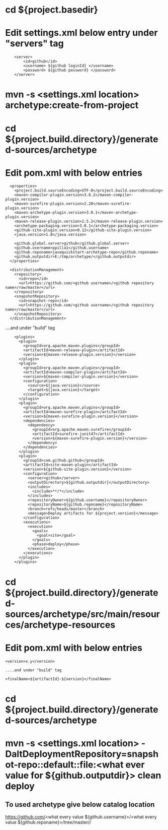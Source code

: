 # cd ${project.basedir}
# Edit settings.xml below entry under "servers" tag
		<server>
			<id>github</id>
			<username> ${github loginId} </username>
			<password> ${github password} </password>
		</server>

# mvn -s <settings.xml location> archetype:create-from-project
# cd ${project.build.directory}/generated-sources/archetype
# Edit pom.xml with below entries

      <properties>
        <project.build.sourceEncoding>UTF-8</project.build.sourceEncoding>
        <maven-compiler-plugin.version>3.6.2</maven-compiler-plugin.version>
        <maven-surefire-plugin.version>2.20</maven-surefire-plugin.version>
        <maven-archetype-plugin.version>3.0.1</maven-archetype-plugin.version>
        <maven-release-plugin.version>2.5.2</maven-release-plugin.version>
        <archetype-packaging.version>3.0.1</archetype-packaging.version>
        <github-site-plugin.version>0.12</github-site-plugin.version>
        <java.version>1.8</java.version>

        <github.global.server>github</github.global.server>
        <github.username>ppilla1</github.username>
        <github.reponame>javaquickstart-archetype-repo</github.reponame>
        <github.outputdir>E:/tmp/archetype/</github.outputdir>
      </properties>

      <distributionManagement>
        <repository>
          <id>repo</id>
          <url>https://github.com/<github username>/<github repository name>/raw/master</url>
        </repository>
        <snapshotRepository>
          <id>snapshot-repo</id>
          <url>https://github.com/<github username>/<github repository name>/raw/master</url>
        </snapshotRepository>
      </distributionManagement>

....and under "build" tag

        <plugins>
          <plugin>
            <groupId>org.apache.maven.plugins</groupId>
            <artifactId>maven-release-plugin</artifactId>
            <version>${maven-release-plugin.version}</version>
          </plugin>
          <plugin>
            <groupId>org.apache.maven.plugins</groupId>
            <artifactId>maven-compiler-plugin</artifactId>
            <version>${maven-compiler-plugin.version}</version>
            <configuration>
              <source>${java.version}</source>
              <target>${java.version}</target>
            </configuration>
          </plugin>
          <plugin>
            <groupId>org.apache.maven.plugins</groupId>
            <artifactId>maven-surefire-plugin</artifactId>
            <version>${maven-surefire-plugin.version}</version>
            <dependencies>
              <dependency>
                <groupId>org.apache.maven.surefire</groupId>
                <artifactId>surefire-junit47</artifactId>
                <version>${maven-surefire-plugin.version}</version>
              </dependency>
            </dependencies>
          </plugin>
          <plugin>
            <groupId>com.github.github</groupId>
            <artifactId>site-maven-plugin</artifactId>
            <version>${github-site-plugin.version}</version>
            <configuration>
              <server>github</server>
              <outputDirectory>${github.outputdir}</outputDirectory>
              <includes>
                <include>**/*</include>
              </includes>
              <repositoryOwner>${github.username}</repositoryOwner>
              <repositoryName>${github.reponame}</repositoryName>
              <branch>refs/heads/master</branch>
              <message>Deploy artifacts for ${project.version}</message>
            </configuration>
            <executions>
              <execution>
                <goals>
                  <goal>site</goal>
                </goals>
                <phase>deploy</phase>
              </execution>
            </executions>
          </plugin>
        </plugins>

# cd ${project.build.directory}/generated-sources/archetype/src/main/resources/archetype-resources
# Edit pom.xml with below entries

    <version>x.y</version>

    ....and under "build" tag

    <finalName>${artifactId}-${version}</finalName>
# cd ${project.build.directory}/generated-sources/archetype
# mvn -s <settings.xml location> -DaltDeploymentRepository=snapshot-repo::default::file:<what ever value for ${github.outputdir}> clean deploy

## To used archetype give below catalog location

https://github.com/<what every value ${github.username}>/<what every value ${github.reponame}>/tree/master/<archetype groupId>/<archetype artifactId>
